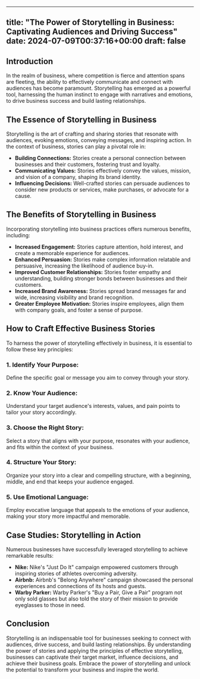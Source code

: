 
---
title: "The Power of Storytelling in Business: Captivating Audiences and Driving Success"
date: 2024-07-09T00:37:16+00:00
draft: false
---

## Introduction

In the realm of business, where competition is fierce and attention spans are fleeting, the ability to effectively communicate and connect with audiences has become paramount. Storytelling has emerged as a powerful tool, harnessing the human instinct to engage with narratives and emotions, to drive business success and build lasting relationships.

## The Essence of Storytelling in Business

Storytelling is the art of crafting and sharing stories that resonate with audiences, evoking emotions, conveying messages, and inspiring action. In the context of business, stories can play a pivotal role in:

- **Building Connections:** Stories create a personal connection between businesses and their customers, fostering trust and loyalty.
- **Communicating Values:** Stories effectively convey the values, mission, and vision of a company, shaping its brand identity.
- **Influencing Decisions:** Well-crafted stories can persuade audiences to consider new products or services, make purchases, or advocate for a cause.

## The Benefits of Storytelling in Business

Incorporating storytelling into business practices offers numerous benefits, including:

- **Increased Engagement:** Stories capture attention, hold interest, and create a memorable experience for audiences.
- **Enhanced Persuasion:** Stories make complex information relatable and persuasive, increasing the likelihood of audience buy-in.
- **Improved Customer Relationships:** Stories foster empathy and understanding, building stronger bonds between businesses and their customers.
- **Increased Brand Awareness:** Stories spread brand messages far and wide, increasing visibility and brand recognition.
- **Greater Employee Motivation:** Stories inspire employees, align them with company goals, and foster a sense of purpose.

## How to Craft Effective Business Stories

To harness the power of storytelling effectively in business, it is essential to follow these key principles:

### 1. Identify Your Purpose:

Define the specific goal or message you aim to convey through your story.

### 2. Know Your Audience:

Understand your target audience's interests, values, and pain points to tailor your story accordingly.

### 3. Choose the Right Story:

Select a story that aligns with your purpose, resonates with your audience, and fits within the context of your business.

### 4. Structure Your Story:

Organize your story into a clear and compelling structure, with a beginning, middle, and end that keeps your audience engaged.

### 5. Use Emotional Language:

Employ evocative language that appeals to the emotions of your audience, making your story more impactful and memorable.

## Case Studies: Storytelling in Action

Numerous businesses have successfully leveraged storytelling to achieve remarkable results:

- **Nike:** Nike's "Just Do It" campaign empowered customers through inspiring stories of athletes overcoming adversity.
- **Airbnb:** Airbnb's "Belong Anywhere" campaign showcased the personal experiences and connections of its hosts and guests.
- **Warby Parker:** Warby Parker's "Buy a Pair, Give a Pair" program not only sold glasses but also told the story of their mission to provide eyeglasses to those in need.

## Conclusion

Storytelling is an indispensable tool for businesses seeking to connect with audiences, drive success, and build lasting relationships. By understanding the power of stories and applying the principles of effective storytelling, businesses can captivate their target market, influence decisions, and achieve their business goals. Embrace the power of storytelling and unlock the potential to transform your business and inspire the world.